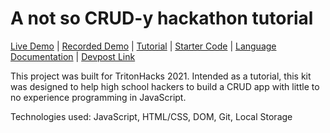 # A not so CRUD-y hackathon tutorial

[Live Demo](https://totally-not-frito-lays.github.io/tritonhacks-crud/public/index.html)
| [Recorded Demo](https://youtu.be/dQw4w9WgXcQ)
| [Tutorial](https://docs.google.com/document/d/1aFrlZKbBUFlS8Jb2ICInxWNc_4gFklQwrBmZoX-mq3g/edit?usp=sharing)
| [Starter Code](https://github.com/JIzabal/tritonhacks-crud-skeleton)
| [Language Documentation](https://docs.google.com/document/d/1gqTIoGoxiAGGHTgczdS8thGr2iKlc8SJCEUhydduRAk/edit)
| [Devpost Link](https://tritonhacks-2021.devpost.com/?ref_feature=challenge&ref_medium=discover)

This project was built for TritonHacks 2021. Intended as a tutorial, this kit was designed to help high school hackers to build a CRUD app with little to no experience programming in JavaScript. 

Technologies used: JavaScript, HTML/CSS, DOM, Git, Local Storage
